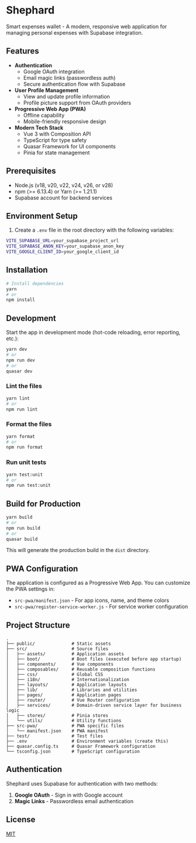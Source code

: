 # Shephard

Smart expenses wallet - A modern, responsive web application for managing personal expenses with Supabase integration.

## Features

- **Authentication**
  - Google OAuth integration
  - Email magic links (passwordless auth)
  - Secure authentication flow with Supabase
- **User Profile Management**
  - View and update profile information
  - Profile picture support from OAuth providers
- **Progressive Web App (PWA)**
  - Offline capability
  - Mobile-friendly responsive design
- **Modern Tech Stack**
  - Vue 3 with Composition API
  - TypeScript for type safety
  - Quasar Framework for UI components
  - Pinia for state management

## Prerequisites

- Node.js (v18, v20, v22, v24, v26, or v28)
- npm (>= 6.13.4) or Yarn (>= 1.21.1)
- Supabase account for backend services

## Environment Setup

1. Create a `.env` file in the root directory with the following variables:

```bash
VITE_SUPABASE_URL=your_supabase_project_url
VITE_SUPABASE_ANON_KEY=your_supabase_anon_key
VITE_GOOGLE_CLIENT_ID=your_google_client_id
```

## Installation

```bash
# Install dependencies
yarn
# or
npm install
```

## Development

Start the app in development mode (hot-code reloading, error reporting, etc.):

```bash
yarn dev
# or
npm run dev
# or
quasar dev
```

### Lint the files

```bash
yarn lint
# or
npm run lint
```

### Format the files

```bash
yarn format
# or
npm run format
```

### Run unit tests

```bash
yarn test:unit
# or
npm run test:unit
```

## Build for Production

```bash
yarn build
# or
npm run build
# or
quasar build
```

This will generate the production build in the `dist` directory.

## PWA Configuration

The application is configured as a Progressive Web App. You can customize the PWA settings in:

- `src-pwa/manifest.json` - For app icons, name, and theme colors
- `src-pwa/register-service-worker.js` - For service worker configuration

## Project Structure

```
.
├── public/              # Static assets
├── src/                 # Source files
│   ├── assets/          # Application assets
│   ├── boot/            # Boot files (executed before app startup)
│   ├── components/      # Vue components
│   ├── composables/     # Reusable composition functions
│   ├── css/             # Global CSS
│   ├── i18n/            # Internationalization
│   ├── layouts/         # Application layouts
│   ├── lib/             # Libraries and utilities
│   ├── pages/           # Application pages
│   ├── router/          # Vue Router configuration
│   ├── services/        # Domain-driven service layer for business logic
│   ├── stores/          # Pinia stores
│   └── utils/           # Utility functions
├── src-pwa/             # PWA specific files
│   └── manifest.json    # PWA manifest
├── test/                # Test files
├── .env                 # Environment variables (create this)
├── quasar.config.ts     # Quasar Framework configuration
└── tsconfig.json        # TypeScript configuration
```

## Authentication

Shephard uses Supabase for authentication with two methods:

1. **Google OAuth** - Sign in with Google account
2. **Magic Links** - Passwordless email authentication

## License

[MIT](LICENSE)
